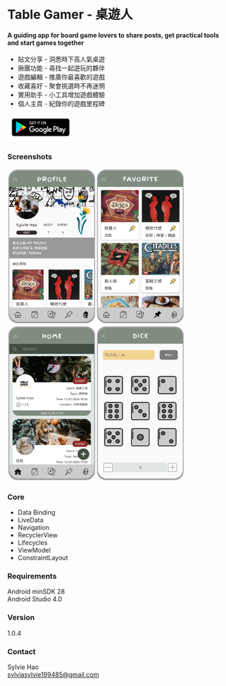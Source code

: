 # Table Gamer - 桌遊人
#### A guiding app for board game lovers to share posts, get practical tools and start games together

- 貼文分享 - 洞悉時下高人氣桌遊
- 揪團功能 - 尋找一起遊玩的夥伴
- 遊戲編輯 - 推廣你最喜歡的遊戲
- 收藏喜好 - 聚會挑選時不再迷惘
- 實用助手 - 小工具增加遊戲體驗
- 個人主頁 - 紀錄你的遊戲里程碑


<a href="https://play.google.com/store/apps/details?id=com.sylvie.boardgameguide"><img width="150" height="60" alt="google" src=Get-It-On-Google-Play-PNG-Photos.png/></a>

### Screenshots
<img width="200" height="350" src=game1.png/><img width="200" height="350" src=game2.png/><img width="200" height="350" src=game3.png/><img width="200" height="350" src=game4.png/>

### Core
- Data Binding
- LiveData
- Navigation
- RecyclerView
- Lifecycles
- ViewModel
- ConstraintLayout

### Requirements
Android minSDK 28 <br>
Android Studio 4.0 </br>

### Version
1.0.4

### Contact
Sylvie Hao<br>
sylviasylvie199485@gmail.com</br>
